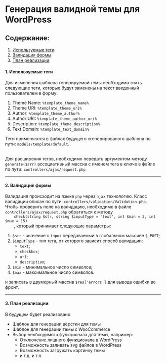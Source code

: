 <h1>Генерация валидной темы для WordPress</h1>
<nav class="gtw-generation">
    <h2>Содержание:</h2>
    <ol>
        <li><a href="#use-teg">Используемые теги</a></li>
        <li><a href="#validation">Валидация формы</a></li>
        <li><a href="#plan">План реализации</a></li>
    </ol>
</nav>
<div class="gtw-use-teg" id="use-teg">
    <h4>1. Используемые теги</h4>
    <p>Для изменения шаблона генерируемой темы необходимо знать следующие теги,
     которые будут заменены на текст введенный пользователем в форму:</p> 
    <ol>
    <li>Theme Name: <code>%template_theme_name%</code></li>
    <li>Theme URI: <code>%template_theme_uri%</code></li>
    <li>Author: <code>%template_theme_author%</code></li>
    <li>Author URI: <code>%template_theme_author_uri%</code></li>
    <li>Description: <code>%template_theme_description%</code></li>
    <li>Text Domain: <code>%template_text_domain%</code></li>
    </ol>
    Теги применяются в файлах будущего сгенерированого шаблона по пути: 
    <code>models/template/default</code>.
    <br>
    <br>
    <p>Для расширения тегов, необходимо передать аргументом методу <code>generate($arr)</code> ассоциативный массив с именем тега в ключе в файле по пути: <code>controllers/ajax/request.php</code></p>
</div>
<hr>
<div class="gtw-validation" id="validation">
    <h4>2. Валидация формы</h4>
    <p>Валидация происходит на языке <code>php</code> через <code>ajax</code>
    технологию. Класс валидации описан по пути: 
    <code>controllers/validation/Validation.php</code>.
    Чтобы проверить поле на валидацию, необходимо в файле
    <code>controllers/ajax/request.php</code> обратиться к методу
    <code>
    check(string $str, string $inputType = 'text', int $min = 3, int $max = 15)
    </code>,
    который принимает следующие параметры:</p>
    <ol>
        <li><code>$str</code> - значение с <code>input</code> передаваемый в
        глобальном массиве <code>$_POST</code>;</li>
        <li><code>$inputType</code> - тип тега, от которого зависит способ
        валидации:
            <ul>
                <li><code>text</code>;</li>
                <li><code>checkbox</code>;</li>
                <li><code>url</code>;</li>
                <li><code>description</code>;</li>
            </ul>
        </li>
        <li><code>$min</code> - минимальное число символов;</li>
        <li><code>$max</code> - максимальное число символов.</li>
    </ol>
    и записать в двумерный массив <code>$res['errors']</code> для вывода
    ошибки во фронт.
</div>
<hr>
<div class="gtw-plan" id="plan">
    <h4>3. План реализации</h4>
    <span>В будущем будет реализовано:</span>
    <ul>
    <li>Шаблон для генерации вёрстки для темы</li>
    <li>Шаблон для генерации темы с WooCommerce</li>
    <li>Выбор необходимого функционала для темы, например:
        <ul>
        <li>Отключение лишнего функционала в WordPress</li>
        <li>Возможность заливать svg файлов в WordPress</li>
        <li>Возможность загружать картинку темы</li>
        <li>и т.д. и т.п.</li>
        </ul>
    </li>
    </ul>
</div>